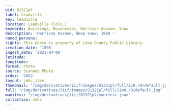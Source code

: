 ```yaml
---
pid: 01321pl
label: Leadville
key: leadville
location: Leadville (Colo.)
keywords: Buildings, Businesses, Harrison Avenue, Snow
description: 'Harrison Avenue, deep snow, 1898 '
named_persons: 
rights: This photo is property of Lake County Public Library.
creation_date: '1898'
ingest_date: '2021-04-06'
latitude: 
longitude: 
format: Photo
source: Scanned Photo
order: '3852'
layout: cmhc_item
thumbnail: "/img/derivatives/iiif/images/01321pl/full/250,/0/default.jpg"
full: "/img/derivatives/iiif/images/01321pl/full/1140,/0/default.jpg"
manifest: "/img/derivatives/iiif/01321pl/manifest.json"
collection: cmhc
---
```

